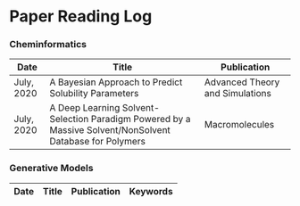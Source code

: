 # Paper Reading Log

### Cheminformatics

Date | Title | Publication
---- | ---- | ---- 
July, 2020 | A Bayesian Approach to Predict Solubility Parameters |  Advanced Theory and Simulations 
July, 2020 | A Deep Learning Solvent-Selection Paradigm Powered by a Massive Solvent/NonSolvent Database for Polymers | Macromolecules



### Generative Models
Date | Title | Publication | Keywords 
---- | ---- | ---- | ----
